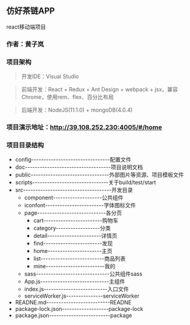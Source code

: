 ## 仿好茶链APP

react移动端项目

### 作者：黄子岚

### 项目架构

>开发IDE：Visual Studio

>前端开发：React + Redux + Ant Design + webpack + jsx，兼容Chrome，使用rem、flex、百分比布局

>后端开发：NodeJS(11.1.0) + mongoDB(4.0.4)

### 项目演示地址：http://39.108.252.230:4005/#/home

### 项目目录结构




- config--------------------------------配置文件
- doc-----------------------------------项目说明文档
- public--------------------------------外部图片等资源、项目模板文件
- scripts-------------------------------关于build/test/start
- src------------------------------------开发目录
	- component--------------------公共组件
	- iconfont------------------------字体图标文件
	- page----------------------------各分页
		- cart------------------------购物车
		- category------------------分类
		- detail----------------------详情页
		- find------------------------发现
		- home----------------------主页
		- list--------------------------商品列表
		- mine------------------------我的
	- sass------------------------------公共组件sass
	- App.js----------------------------主组件
	- index.js--------------------------入口文件
	- serviceWorker.js---------------serviceWorker
- READNE.md--------------------------READNE
- package-lock.json-------------------package-lock
- package.json-------------------------package


